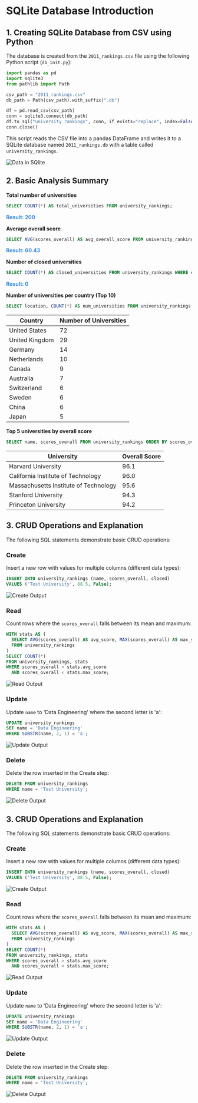 # SQLite Database Introduction


## 1. Creating SQLite Database from CSV using Python

The database is created from the `2011_rankings.csv` file using the following Python script (`db_init.py`):

```python
import pandas as pd
import sqlite3
from pathlib import Path

csv_path = "2011_rankings.csv"
db_path = Path(csv_path).with_suffix(".db")

df = pd.read_csv(csv_path)
conn = sqlite3.connect(db_path)
df.to_sql("university_rankings", conn, if_exists="replace", index=False)
conn.close()
```

This script reads the CSV file into a pandas DataFrame and writes it to a SQLite database named `2011_rankings.db` with a table called `university_rankings`.

![Data in SQlite](images/db.png)

## 2. Basic Analysis Summary

**Total number of universities**
```sql
SELECT COUNT(*) AS total_universities FROM university_rankings;
```
<span style="font-weight:bold; color:#2e86de;">Result: 200</span>

**Average overall score**
```sql
SELECT AVG(scores_overall) AS avg_overall_score FROM university_rankings;
```
<span style="font-weight:bold; color:#2e86de;">Result: 60.43</span>

**Number of closed universities**
```sql
SELECT COUNT(*) AS closed_universities FROM university_rankings WHERE closed = 1;
```
<span style="font-weight:bold; color:#2e86de;">Result: 0</span>


**Number of universities per country (Top 10)**
```sql
SELECT location, COUNT(*) AS num_universities FROM university_rankings GROUP BY location ORDER BY num_universities DESC;
```
| Country | Number of Universities |
|---------|-----------------------|
| United States | 72 |
| United Kingdom | 29 |
| Germany | 14 |
| Netherlands | 10 |
| Canada | 9 |
| Australia | 7 |
| Switzerland | 6 |
| Sweden | 6 |
| China | 6 |
| Japan | 5 |


**Top 5 universities by overall score**
```sql
SELECT name, scores_overall FROM university_rankings ORDER BY scores_overall DESC LIMIT 5;
```
| University | Overall Score |
|------------|---------------|
| Harvard University | 96.1 |
| California Institute of Technology | 96.0 |
| Massachusetts Institute of Technology | 95.6 |
| Stanford University | 94.3 |
| Princeton University | 94.2 |

## 3. CRUD Operations and Explanation
The following SQL statements demonstrate basic CRUD operations:

### Create
Insert a new row with values for multiple columns (different data types):

```sql
INSERT INTO university_rankings (name, scores_overall, closed)
VALUES ('Test University', 88.5, False);
```

![Create Output](images/create.png)

### Read
Count rows where the `scores_overall` falls between its mean and maximum:

```sql
WITH stats AS (
  SELECT AVG(scores_overall) AS avg_score, MAX(scores_overall) AS max_score
  FROM university_rankings
)
SELECT COUNT(*)
FROM university_rankings, stats
WHERE scores_overall > stats.avg_score
  AND scores_overall < stats.max_score;
```

![Read Output](images/read.png)

### Update
Update `name` to 'Data Engineering' where the second letter is 'a':

```sql
UPDATE university_rankings
SET name = 'Data Engineering'
WHERE SUBSTR(name, 2, 1) = 'a';
```

![Update Output](images/update.png)

### Delete
Delete the row inserted in the Create step:

```sql
DELETE FROM university_rankings
WHERE name = 'Test University';
```

![Delete Output](images/delete.png)


## 3. CRUD Operations and Explanation
The following SQL statements demonstrate basic CRUD operations:

### Create
Insert a new row with values for multiple columns (different data types):

```sql
INSERT INTO university_rankings (name, scores_overall, closed)
VALUES ('Test University', 88.5, False);
```

![Create Output](images/create.png)

### Read
Count rows where the `scores_overall` falls between its mean and maximum:

```sql
WITH stats AS (
  SELECT AVG(scores_overall) AS avg_score, MAX(scores_overall) AS max_score
  FROM university_rankings
)
SELECT COUNT(*)
FROM university_rankings, stats
WHERE scores_overall > stats.avg_score
  AND scores_overall < stats.max_score;
```

![Read Output](images/read.png)

### Update
Update `name` to 'Data Engineering' where the second letter is 'a':

```sql
UPDATE university_rankings
SET name = 'Data Engineering'
WHERE SUBSTR(name, 2, 1) = 'a';
```

![Update Output](images/update.png)

### Delete
Delete the row inserted in the Create step:

```sql
DELETE FROM university_rankings
WHERE name = 'Test University';
```

![Delete Output](images/delete.png)

